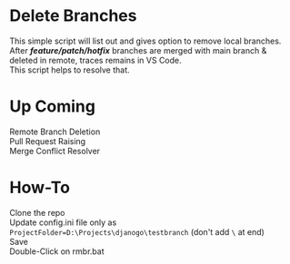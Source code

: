 # Delete Branches
This simple script will list out and gives option to remove local branches.\
After ***feature/patch/hotfix*** branches are merged with main branch & deleted in remote, traces remains in VS Code.\
This script helps to resolve that.

# Up Coming
Remote Branch Deletion\
Pull Request Raising\
Merge Conflict Resolver

# How-To
Clone the repo\
Update config.ini file only as\
`ProjectFolder=D:\Projects\djanogo\testbranch` (don't add `\` at end) \
Save\
Double-Click on rmbr.bat
